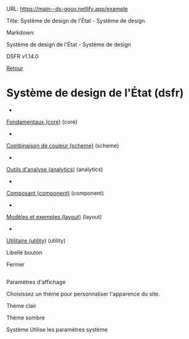 URL:
https://main--ds-gouv.netlify.app/example

Title:
Système de design de l'État - Système de design

Markdown:

Système de design de l'État - Système de design


DSFR v1.14.0


[Retour](../)


# Système de design de l'État (dsfr)


-
[Fondamentaux (core)](core/) (core)


-
[Combinaison de couleur (scheme)](scheme/) (scheme)


-
[Outils d'analyse (analytics)](analytics/) (analytics)


-
[Composant (component)](component/) (component)


-
[Modèles et exemples (layout)](layout/) (layout)


-
[Utilitaire (utility)](utility/) (utility)


Libellé bouton


Fermer


##
Paramètres d'affichage


Choisissez un thème pour personnaliser l'apparence du site.


Thème clair


Thème sombre


Système
Utilise les paramètres système
